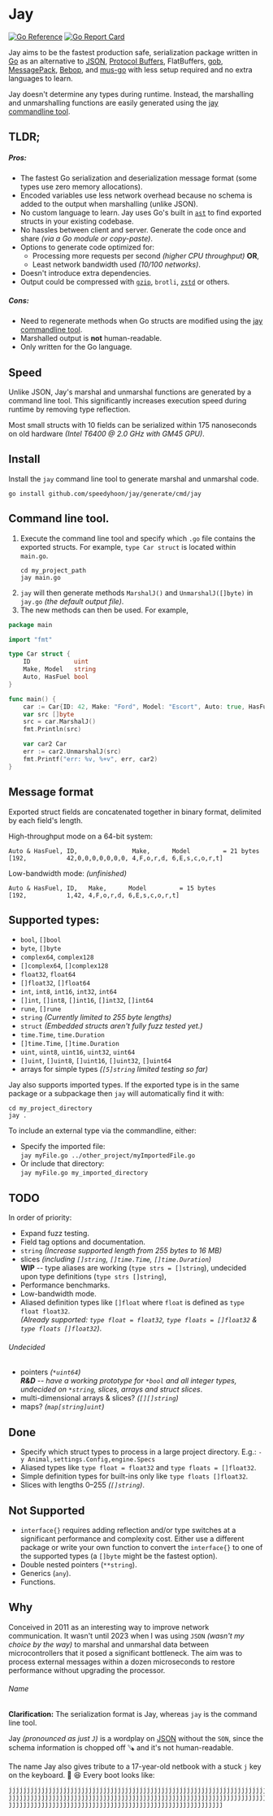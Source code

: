 # Jay

[![Go Reference](https://pkg.go.dev/badge/github.com/speedyhoon/jay.svg)](https://pkg.go.dev/github.com/speedyhoon/jay)
[![Go Report Card](https://goreportcard.com/badge/github.com/speedyhoon/Jay)](https://goreportcard.com/report/github.com/speedyhoon/Jay)

Jay aims to be the fastest production safe, serialization package written in [Go](https://go.dev) as
an alternative to
[JSON](https://pkg.go.dev/encoding/json),
[Protocol Buffers](https://pkg.go.dev/google.golang.org/protobuf), FlatBuffers,
[gob](https://pkg.go.dev/encoding/gob),
[MessagePack](https://msgpack.org),
[Bebop](https://github.com/betwixt-labs/bebop),
and [mus-go](https://github.com/mus-format/mus-go) with less setup required and no extra languages to learn.

Jay doesn't determine any types during runtime. Instead, the marshalling and unmarshalling functions are easily
generated using the [jay commandline tool](https://github.com/speedyhoon/jay/tree/master/cmd/jay).

## TLDR;

##### Pros:

* The fastest Go serialization and deserialization message format (some types use zero memory allocations).
* Encoded variables use less network overhead because no schema is added to the output when marshalling (unlike JSON).
* No custom language to learn. Jay uses Go's built in [`ast`](https://pkg.go.dev/go/ast) to find exported structs in your existing codebase.
* No hassles between client and server. Generate the code once and share _(via a Go module or copy-paste)_.
* Options to generate code optimized for:
	* Processing more requests per second _(higher CPU throughput)_ **OR**,
	* Least network bandwidth used _(10/100 networks)_.
* Doesn't introduce extra dependencies.
* Output could be compressed with [`gzip`](https://pkg.go.dev/compress/gzip), `brotli`, [`zstd`](https://facebook.github.io/zstd/) or others.

##### Cons:

* Need to regenerate methods when Go structs are modified using the [jay commandline tool](https://github.com/speedyhoon/jay/tree/master/cmd/jay).
* Marshalled output is **not** human-readable.
* Only written for the Go language.

## Speed

Unlike JSON, Jay's marshal and unmarshal functions are generated by a command line tool.
This significantly increases execution speed during runtime by removing type reflection.

Most small structs with 10 fields can be serialized within 175 nanoseconds on old hardware _(Intel T6400 @ 2.0 GHz
with GM45 GPU)_.

## Install
Install the `jay` command line tool to generate marshal and unmarshal code.
```shell
go install github.com/speedyhoon/jay/generate/cmd/jay
```

## Command line tool.

1. Execute the command line tool and specify which `.go` file contains the exported structs.
	For example, `type Car struct` is located within `main.go`.
	```shell
	cd my_project_path
	jay main.go
	```
2. `jay` will then generate methods `MarshalJ()` and `UnmarshalJ([]byte)` in `jay.go` _(the default output file)_.
3. The new methods can then be used. For example,

```go
package main

import "fmt"

type Car struct {
	ID            uint
	Make, Model   string
	Auto, HasFuel bool
}

func main() {
	car := Car{ID: 42, Make: "Ford", Model: "Escort", Auto: true, HasFuel: true}
	var src []byte
	src = car.MarshalJ()
	fmt.Println(src)

	var car2 Car
	err := car2.UnmarshalJ(src)
	fmt.Printf("err: %v, %+v", err, car2)
}
```

## Message format

Exported struct fields are concatenated together in binary format, delimited by each field's length.

High-throughput mode on a 64-bit system:

```
Auto & HasFuel, ID,               Make,      Model         = 21 bytes
[192,           42,0,0,0,0,0,0,0, 4,F,o,r,d, 6,E,s,c,o,r,t]
```

Low-bandwidth mode: _(unfinished)_

```
Auto & HasFuel, ID,   Make,      Model         = 15 bytes
[192,           1,42, 4,F,o,r,d, 6,E,s,c,o,r,t]
```

## Supported types:

* `bool`, `[]bool`
* `byte`, `[]byte`
* `complex64`, `complex128`
* `[]complex64`, `[]complex128`
* `float32`, `float64`
* `[]float32`, `[]float64`
* `int`, `int8`, `int16`, `int32`, `int64`
* `[]int`, `[]int8`, `[]int16`, `[]int32`, `[]int64`
* `rune`, `[]rune`
* `string` _(Currently limited to 255 byte lengths)_
* `struct` _(Embedded structs aren't fully fuzz tested yet.)_
* `time.Time`, `time.Duration`
* `[]time.Time`, `[]time.Duration`
* `uint`, `uint8`, `uint16`, `uint32`, `uint64`
* `[]uint`, `[]uint8`, `[]uint16`, `[]uint32`, `[]uint64`
* arrays for simple types _(`[5]string` limited testing so far)_

Jay also supports imported types. If the exported type is in the same package or a subpackage then `jay` will automatically find it with:

```shell
cd my_project_directory
jay .
```

To include an external type via the commandline, either:

* Specify the imported file: <br>
  `jay myFile.go ../other_project/myImportedFile.go`
* Or include that directory: <br>
  `jay myFile.go my_imported_directory`

## TODO

In order of priority:

* Expand fuzz testing.
* Field tag options and documentation.
* `string` _(Increase supported length from 255 bytes to 16 MB)_
* slices _(including `[]string`, `[]time.Time`, `[]time.Duration`)_ <br>
  **WIP** -- type aliases are working (`type strs = []string`), undecided upon type definitions (`type strs []string`),
* Performance benchmarks.
* Low-bandwidth mode.
* Aliased definition types like `[]float` where `float` is defined as `type float float32`.<br>
  _(Already supported: `type float = float32`, `type floats = []float32` & `type floats []float32`)_.
###### Undecided
* pointers _(`*uint64`)_ <br>
  _**R&D** -- have a working prototype for `*bool` and all integer types, undecided on `*string`, slices, arrays and struct slices_.
* multi-dimensional arrays & slices? _(`[][]string`)_
* maps? _(`map[string]uint`)_

## Done

* Specify which struct types to process in a large project directory. E.g.: ```-y Animal,settings.Config,engine.Specs```
* Aliased types like `type float = float32` and `type floats = []float32`.
* Simple definition types for built-ins only like `type floats []float32`.
* Slices with lengths 0–255 _(`[]string`)_.

## Not Supported

* `interface{}` requires adding reflection and/or type switches at a significant performance and complexity cost. Either
  use a different package or write your own function to convert the `interface{}` to one of the supported types
  (a `[]byte` might be the fastest option).
* Double nested pointers (`**string`).
* Generics (`any`).
* Functions.

## Why

Conceived in 2011 as an interesting way to improve network communication.
It wasn't until 2023 when I was using `JSON` _(wasn't my choice by the way)_ to marshal and unmarshal data
between microcontrollers that it posed a significant bottleneck.
The aim was to process external messages within
a dozen microseconds to restore performance without upgrading the processor.

###### Name
**Clarification:** The serialization format is Jay, whereas `jay` is the command line tool.

Jay _(pronounced as just `J`)_ is a wordplay on [JSON](https://pkg.go.dev/encoding/json) without the `SON`, since the schema information is chopped off 🪚 and it's not human-readable.

The name Jay also gives tribute to a 17-year-old netbook with a stuck `j` key on the keyboard. 🔁 😆 Every boot looks like:

```
jjjjjjjjjjjjjjjjjjjjjjjjjjjjjjjjjjjjjjjjjjjjjjjjjjjjjjjjjjjjjjjjjjjjjjjjjjjjjjjjjjjjjjjjjjjjjjjjjjjjjjjjjjjjjjjjjjjjjjjj
jjjjjjjjjjjjjjjjjjjjjjjjjjjjjjjjjjjjjjjjjjjjjjjjjjjjjjjjjjjjjjjjjjjjjjjjjjjjjjjjjjjjjjjjjjjjjjjjjjjjjjjjjjjjjjjjjjjjjjjj
jjjjjjjjjjjjjjjjjjjjjjjjjjjjjjjjjjjjjjjjjjjjjjjjjjjjjjjjjjj
```